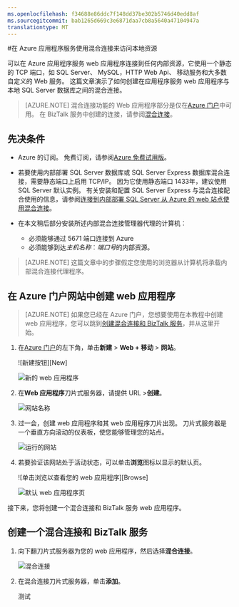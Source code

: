 ```yaml
---
ms.openlocfilehash: f34688e86ddc7f148dd37be302b5746d40edd8af
ms.sourcegitcommit: bab1265d669c3e6871daa7cb8a5640a47104947a
translationtype: MT
---
```

<properties 
    pageTitle="在 Azure 应用程序服务使用混合连接来访问本地资源" 
    description="创建一个 web 应用程序在 Azure 应用程序服务和内部资源，它使用一个静态的 TCP 端口之间的连接" 
    services="app-service\web" 
    documentationCenter="" 
    authors="cephalin" 
    manager="wpickett" 
    editor="mollybos"/>

<tags 
    ms.service="app-service-web" 
    ms.workload="web" 
    ms.tgt_pltfrm="na" 
    ms.devlang="na" 
    ms.topic="article" 
    ms.date="08/11/2015" 
    ms.author="cephalin"/>

#在 Azure 应用程序服务使用混合连接来访问本地资源

可以在 Azure 应用程序服务 web 应用程序连接到任何内部资源，它使用一个静态的 TCP 端口，如 SQL Server、 MySQL，HTTP Web Api、 移动服务和大多数自定义的 Web 服务。 这篇文章演示了如何创建在应用程序服务 web 应用程序与本地 SQL Server 数据库之间的混合连接。

> [AZURE.NOTE] 混合连接功能的 Web 应用程序部分是仅在[Azure 门户](http://go.microsoft.com/fwlink/?LinkId=529715)中可用。 在 BizTalk 服务中创建的连接，请参阅[混合连接](http://go.microsoft.com/fwlink/p/?LinkID=397274)。  

## 先决条件
- Azure 的订阅。 免费订阅，请参阅[Azure 免费试用版](http://azure.microsoft.com/pricing/free-trial/)。 

- 若要使用内部部署 SQL Server 数据库或 SQL Server Express 数据库混合连接，需要静态端口上启用 TCP/IP。 因为它使用静态端口 1433年，建议使用 SQL Server 默认实例。 有关安装和配置 SQL Server Express 与混合连接配合使用的信息，请参阅[连接到内部部署 SQL Server 从 Azure 的 web 站点使用混合连接](http://go.microsoft.com/fwlink/?LinkID=397979)。

- 在本文稍后部分安装所述内部混合连接管理器代理的计算机︰

    - 必须能够通过 5671 端口连接到 Azure
    - 必须能够到达*主机名称*︰*端口号*的内部资源。 

> [AZURE.NOTE] 这篇文章中的步骤假定您使用的浏览器从计算机将承载内部混合连接代理程序。


## 在 Azure 门户网站中创建 web 应用程序 ##

> [AZURE.NOTE] 如果您已经在 Azure 门户，您想要使用在本教程中创建 web 应用程序，您可以跳到[创建混合连接和 BizTalk 服务](#CreateHC)，并从这里开始。

1. 在[Azure 门户](https://portal.azure.com)的左下角，单击**新建** > **Web + 移动** > **网站**。
    
    ![新建按钮][New]
    
    ![新的 web 应用程序][NewWebsite]
    
2. 在**Web 应用程序**刀片式服务器，请提供 URL >**创建**。 
    
    ![网站名称][WebsiteCreationBlade]
    
3. 过一会，创建 web 应用程序和其 web 应用程序刀片出现。 刀片式服务器是一个垂直方向滚动的仪表板，使您能够管理您的站点。
    
    ![运行的网站][WebSiteRunningBlade]
    
4. 若要验证该网站处于活动状态，可以单击**浏览**图标以显示的默认页。
    
    ![单击浏览以查看您的 web 应用程序][Browse]
    
    ![默认 web 应用程序页][DefaultWebSitePage]
    
接下来，您将创建一个混合连接和 BizTalk 服务 web 应用程序。

<a name="CreateHC"></a>
## 创建一个混合连接和 BizTalk 服务 ##

1. 向下翻刀片式服务器为您的 web 应用程序，然后选择**混合连接**。
    
    ![混合连接][CreateHCHCIcon]
    
2. 在混合连接刀片式服务器，单击**添加**。
    
    <!-- ![Add a hybrid connnection][CreateHCAddHC]
-->
    
3. 将打开**添加混合连接**刀片式服务器。  由于这是您第一次混合连接，预先选择的**新的混合连接**选项，并为您**创建混合连接**刀片式服务器打开。
    
    ![创建一个混合连接][TwinCreateHCBlades]
    
    在**创建混合连接刀片**具有︰
    - 对于**名称**提供连接的名称。
    - 对于**主机名**，请输入所需资源的内部计算机的名称。
    - 对于**端口**，请输入内部资源使用 (SQL Server 默认实例的 1433) 的端口号。
    - 单击**Biz 交谈服务**


4. 打开**创建的 BizTalk 服务**刀片式服务器。 为 BizTalk 服务，输入一个名称，然后单击**确定**。
    
    ![创建 BizTalk 服务][CreateHCCreateBTS]
    
    **创建的 BizTalk 服务**刀片式服务器关闭，您将返回到**创建混合连接**刀片式服务器。
    
5. 在创建混合连接刀片式服务器，请单击**确定**。 
    
    ![单击确定][CreateBTScomplete]
    
6. 当该过程完成后时，通知区域中的门户将通知您已成功创建该连接。
    < ！-托多

    在此步骤中，一切都将失败。 我无法试用门户中创建的 BizTalk 服务。 切换到旧的门户网站 （完整门户），并创建的 BizTalk 服务，但看起来没有使您可以连接它们完成创建混合连接步骤后，您将收到以下错误未能创建混合连接 RelecIoudHC。 名称空间 'Microsoft.BizTaIkServices 的 api 版本 2014年-06-01 中找不到的资源类型。
    
    该错误指示它找不到类型，而不是实例。
    ![成功通知][CreateHCSuccessNotification]
    -->
7. 在 web 应用程序的刀片，**混合连接**图标现在显示已创建了 1 个混合连接。
    
    ![创建一个混合连接][CreateHCOneConnectionCreated]
    
此时，您已完成云混合连接基础结构的重要组成部分。 接下来，您将创建相应的内部部分。

<a name="InstallHCM"></a>
## 安装内部混合连接管理器才能完成连接 ##

1. 在 web 应用程序的刀片式服务器，请单击混合连接图标。 
    
    ![混合的连接图标][HCIcon]
    
2. 在**混合连接**刀片式服务器，最近添加终结点的**状态**列中显示**未连接**。 单击要配置的连接。
    
    ![未连接][NotConnected]
    
    打开混合连接刀片式服务器。
    
    ![NotConnectedBlade][NotConnectedBlade]
    
3. 在刀片式服务器，单击**侦听器设置**。
    
    ![单击侦听器设置][ClickListenerSetup]
    
4. 打开刀片式服务器**混合连接属性**。 在**内部部署混合连接管理器**中，选择**要安装，请单击此处**。
    
    ![若要安装，请单击此处][ClickToInstallHCM]
    
5. 在应用程序运行安全警告对话框中，选择**运行**以继续。
    
    ![选择运行以继续][ApplicationRunWarning]
    
6.  在**用户帐户控制**对话框中，选择**是**。
    
    ![选择是][UAC]
    
7. 下载并安装用于您混合连接管理器。 
    
    ![安装][HCMInstalling]
    
8. 当安装完成时，单击**关闭**。
    
    ![单击关闭][HCMInstallComplete]
    
    在**混合连接**刀片式服务器，**状态**列现在显示**已连接**。 
    
    ![连接的状态][HCStatusConnected]

现在，混合连接基础结构已完成，可以创建一个混合应用程序，使用它。 

>[AZURE.NOTE] 如果您想要怎样的 Azure 帐户之前开始使用 Azure 应用程序服务，请转到[尝试应用程序服务](http://go.microsoft.com/fwlink/?LinkId=523751)，立即可以在此创建短期的初学者 web 应用程序在应用程序服务。 没有信用卡，所需;没有承诺。

<a name="NextSteps"></a>
## 下一步行动 ##

- 有关创建 ASP.NET web 应用程序使用混合连接的信息，请参阅[连接到内部部署 SQL Server 从 Azure 的 web 站点使用混合连接](http://go.microsoft.com/fwlink/?LinkID=397979)。

- 有关混合连接使用移动服务的信息，请参阅[连接到内部部署 SQL Server 从 Azure 移动服务使用混合连接](../mobile-services-dotnet-backend-hybrid-connections-get-started.md)。

### 其他资源

[混合连接概述](http://go.microsoft.com/fwlink/p/?LinkID=397274)

[乔什扭转引入了混合连接 （频道 9 视频）](http://channel9.msdn.com/Shows/Azure-Friday/Josh-Twist-introduces-hybrid-connections)

[混合连接 web 站点](http://azure.microsoft.com/services/biztalk-services/)

[BizTalk 服务︰ 仪表板、 显示器、 比例、 配置和混合连接选项卡](../biztalk-dashboard-monitor-scale-tabs/)

[构建无缝应用程序可移植性 (视频频道 9) 与真实的混合云](http://channel9.msdn.com/events/TechEd/NorthAmerica/2014/DCIM-B323#fbid=)

[从 Azure 移动服务使用混合连接 （频道 9 视频） 连接到内部部署 SQL Server](http://channel9.msdn.com/Series/Windows-Azure-Mobile-Services/Connect-to-an-on-premises-SQL-Server-from-Azure-Mobile-Services-using-Hybrid-Connections)

## 会发生什么变化
* 有关更改网站为应用程序服务的指南，请参阅︰ [Azure 应用程序服务，并对现有的 Azure 服务及其影响](http://go.microsoft.com/fwlink/?LinkId=529714)
* 旧的门户与新门户的更改的指南，请参阅︰[网站和 Azure 应用程序服务中的 Web 应用程序上的引用](http://go.microsoft.com/fwlink/?LinkId=529715)

<!-- IMAGES -->
[新增]:./media/web-sites-hybrid-connection-get-started/B01New.png
[NewWebsite]:./media/web-sites-hybrid-connection-get-started/B02NewWebsite.png
[WebsiteCreationBlade]:./media/web-sites-hybrid-connection-get-started/B03WebsiteCreationBlade.png
[WebSiteRunningBlade]:./media/web-sites-hybrid-connection-get-started/B04WebSiteRunningBlade.png
[浏览]:./media/web-sites-hybrid-connection-get-started/B05Browse.png
[DefaultWebSitePage]:./media/web-sites-hybrid-connection-get-started/B06DefaultWebSitePage.png
[CreateHCHCIcon]:./media/web-sites-hybrid-connection-get-started/C01CreateHCHCIcon.png
[CreateHCAddHC]:./media/web-sites-hybrid-connection-get-started/C02CreateHCAddHC.png
[TwinCreateHCBlades]:./media/web-sites-hybrid-connection-get-started/C03TwinCreateHCBlades.png
[CreateHCCreateBTS]:./media/web-sites-hybrid-connection-get-started/C04CreateHCCreateBTS.png
[CreateBTScomplete]:./media/web-sites-hybrid-connection-get-started/C05CreateBTScomplete.png
[CreateHCSuccessNotification]:./media/web-sites-hybrid-connection-get-started/C06CreateHCSuccessNotification.png
[CreateHCOneConnectionCreated]:./media/web-sites-hybrid-connection-get-started/C07CreateHCOneConnectionCreated.png
[HCIcon]:./media/web-sites-hybrid-connection-get-started/D01HCIcon.png
[NotConnected]:./media/web-sites-hybrid-connection-get-started/D02NotConnected.png
[NotConnectedBlade]:./media/web-sites-hybrid-connection-get-started/D03NotConnectedBlade.png
[ClickListenerSetup]:./media/web-sites-hybrid-connection-get-started/D04ClickListenerSetup.png
[ClickToInstallHCM]:./media/web-sites-hybrid-connection-get-started/D05ClickToInstallHCM.png
[ApplicationRunWarning]:./media/web-sites-hybrid-connection-get-started/D06ApplicationRunWarning.png
[UAC]:./media/web-sites-hybrid-connection-get-started/D07UAC.png
[HCMInstalling]:./media/web-sites-hybrid-connection-get-started/D08HCMInstalling.png
[HCMInstallComplete]:./media/web-sites-hybrid-connection-get-started/D09HCMInstallComplete.png
[HCStatusConnected]:./media/web-sites-hybrid-connection-get-started/D10HCStatusConnected.png
 
测试
